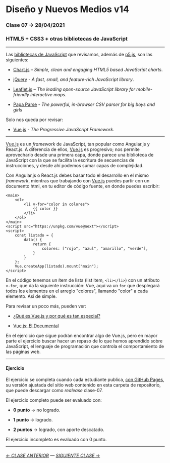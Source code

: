 # Diseño y Nuevos Medios v14 

### Clase 07 → 28/04/2021

### HTML5 + CSS3 + otras bibliotecas de JavaScript

- - - - - - - - - - 

Las [bibliotecas de JavaScript](https://en.wikipedia.org/wiki/List_of_JavaScript_libraries) que revisamos, además de [p5.js](https://p5js.org/es/), son las siguientes:

- [Chart.js](https://www.chartjs.org/) – *Simple, clean and engaging HTML5 based JavaScript charts*.

- [jQuery](https://jquery.com/) - *A fast, small, and feature-rich JavaScript library*.

- [Leaflet.js](https://leafletjs.com/) – *The leading open-source JavaScript library for mobile-friendly interactive maps*.

- [Papa Parse](https://www.papaparse.com/) - *The powerful, in-browser CSV parser for big boys and girls*

Solo nos queda por revisar:

- [Vue.js](https://v3.vuejs.org/) - *The Progressive JavaScript Framework.*

- - - - - - -

[Vue.js](https://v3.vuejs.org/) es un *framework* de JavaScript, tan popular como Angular.js y React.js. A diferencia de ellos, [Vue.js](https://v3.vuejs.org/) es progresivo; nos permite aprovecharlo desde una primera capa, donde parece una biblioteca de JavaScript con la que se facilita la escritura de secuencias de instrucciones, y desde ahí podemos sumar capas de complejidad.

Con Angular.js o React.js debes basar todo el desarrollo en el mismo *framework*, mientras que trabajando con [Vue.js](https://v3.vuejs.org/) puedes partir con un documento html, en tu editor de código fuente, en donde puedes escribir:

```
<main>
    <ol>
        <li v-for="color in colores">
            {{ color }}
        </li>
    </ol>
</main>
<script src="https://unpkg.com/vue@next"></script>
<script>
    const listado = {
        data() {
            return {
                colores: ["rojo", "azul", "amarillo", "verde"],
            }
        }
    };
    Vue.createApp(listado).mount("main");
</script>
```

En el código tenemos un ítem de lista (list item, `<li></li>`) con un atributo `v-for`, que da la siguiente instrucción: Vue, aquí va un `for` que desplegará todos los elementos en el arreglo "colores", llamando "color" a cada elemento. Así de simple.

Para revisar un poco más, pueden ver:

- [¿Qué es Vue.js y por qué es tan especial?](https://www.youtube.com/watch?v=AqesL138vMA)

- [Vue.js: El Documental](https://www.youtube.com/watch?v=OrxmtDw4pVI)

En el ejercicio que sigue podrán encontrar algo de Vue.js, pero en mayor parte el ejercicio buscar hacer un repaso de lo que hemos aprendido sobre JavaScript, el lenguaje de programación que controla el comportamiento de las páginas web. 

- - - - - - - 

#### Ejercicio

El ejercicio se completa cuando cada estudiante publica, [con GitHub Pages](https://docs.github.com/es/free-pro-team@latest/github/working-with-github-pages/configuring-a-publishing-source-for-your-github-pages-site), su versión ajustada del sitio web contenido en esta carpeta de repositorio, que puede descargar como *realease* clase-07.

El ejercicio completo puede ser evaluado con:

- **0 punto** → no logrado.

- **1 punto** → logrado.

- **2 puntos** → logrado, con aporte descatado.

El ejercicio incompleto es evaluado con 0 punto.

- - - - - - - 

###### [← CLASE ANTERIOR](https://github.com/profesorfaco/dno037-2021/tree/main/clase-06) — [SIGUIENTE CLASE →](https://github.com/profesorfaco/dno037-2021/tree/main/clase-08)
